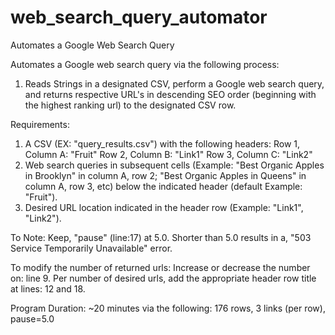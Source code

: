 # web_search_query_automator
Automates a Google Web Search Query

Automates a Google web search query via the following process:  
1. Reads Strings in a designated CSV, perform a Google web search query, and returns respective URL's in descending SEO order (beginning with the highest ranking url) to the designated CSV row.   

Requirements:

1. A CSV (EX: "query_results.csv") with the following headers:
  Row 1, Column A: "Fruit"
  Row 2, Column B: "Link1"
  Row 3, Column C: "Link2"
2. Web search queries in subsequent cells (Example: "Best Organic Apples in Brooklyn" in column A, row 2; "Best Organic Apples in Queens" in column A, row 3, etc) below the indicated header (default Example: "Fruit").
3. Desired URL location indicated in the header row (Example: "Link1", "Link2").

To Note:
  Keep, "pause" (line:17) at 5.0. 
  Shorter than 5.0 results in a, "503 Service Temporarily Unavailable" error.

To modify the number of returned urls:
  Increase or decrease the number on: line 9. 
  Per number of desired urls, add the appropriate header row title at lines: 12 and 18.

Program Duration:
  ~20 minutes via the following:
      176 rows, 3 links (per row), pause=5.0
